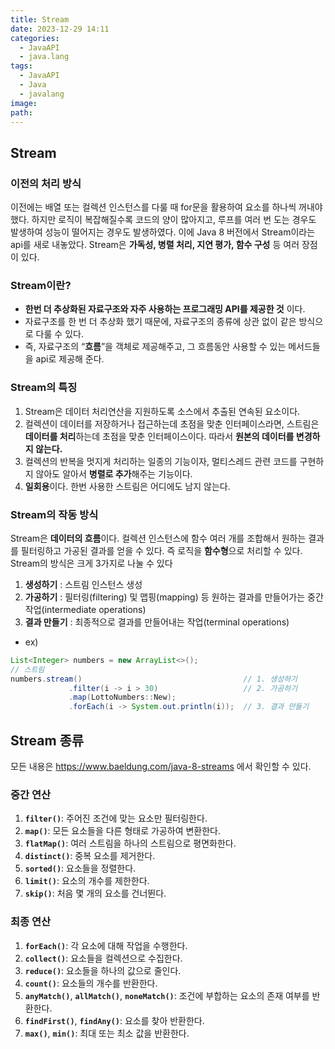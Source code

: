 ```yaml
---
title: Stream
date: 2023-12-29 14:11
categories:
  - JavaAPI
  - java.lang
tags:
  - JavaAPI
  - Java
  - javalang
image: 
path:
---
```


## Stream
### 이전의 처리 방식
이전에는 배열 또는 컬렉션 인스턴스를 다룰 때 for문을 활용하여 요소를 하나씩 꺼내야 했다. 하지만 로직이 복잡해질수록 코드의 양이 많아지고, 루프를 여러 번 도는 경우도 발생하여 성능이 떨어지는 경우도 발생하였다. 이에 Java 8 버전에서 Stream이라는 api를 새로 내놓았다. 
Stream은 **가독성, 병렬 처리, 지연 평가, 함수 구성** 등 여러 장점이 있다.

### Stream이란?
+ **한번 더 추상화된 자료구조와 자주 사용하는 프로그래밍 API를 제공한 것** 이다. 
+ 자료구조를 한 번 더 추상화 했기 때문에, 자료구조의 종류에 상관 없이 같은 방식으로 다룰 수 있다.
+ 즉, 자료구조의 “**흐름**”을 객체로 제공해주고, 그 흐름동안 사용할 수 있는 메서드들을 api로 제공해 준다.
### Stream의 특징
1. Stream은 데이터 처리연산을 지원하도록 소스에서 추출된 연속된 요소이다.
2. 컬렉션이 데이터를 저장하거나 접근하는데 초점을 맞춘 인터페이스라면, 스트림은 **데이터를 처리**하는데 초점을 맞춘 인터페이스이다. 따라서 **원본의 데이터를 변경하지 않는다.**
3. 컬렉션의 반복을 멋지게 처리하는 일종의 기능이자, 멀티스레드 관련 코드를 구현하지 않아도 알아서 **병렬로 추가**해주는 기능이다.
4. **일회용**이다. 한번 사용한 스트림은 어디에도 남지 않는다.
### Stream의 작동 방식
Stream은 **데이터의 흐름**이다. 컬렉션 인스턴스에 함수 여러 개를 조합해서 원하는 결과를 필터링하고 가공된 결과를 얻을 수 있다. 즉 로직을 **함수형**으로 처리할 수 있다. Stream의 방식은 크게 3가지로 나눌 수 있다
>
1. **생성하기** : 스트림 인스턴스 생성
2. **가공하기** : 필터링(filtering) 및 맵핑(mapping) 등 원하는 결과를 만들어가는 중간 작업(intermediate operations)
3. **결과 만들기** : 최종적으로 결과를 만들어내는 작업(terminal operations)

+ ex)
```java
List<Integer> numbers = new ArrayList<>();
// 스트림
numbers.stream()									// 1. 생성하기
			 .filter(i -> i > 30) 					// 2. 가공하기
			 .map(LottoNumbers::New);
			 .forEach(i -> System.out.println(i));	// 3. 결과 만들기
```

## Stream 종류
모든 내용은 https://www.baeldung.com/java-8-streams 에서 확인할 수 있다.

### 중간 연산
1. **`filter()`**: 주어진 조건에 맞는 요소만 필터링한다.
2. **`map()`**: 모든 요소들을 다른 형태로 가공하여 변환한다.
3. **`flatMap()`**: 여러 스트림을 하나의 스트림으로 평면화한다.
4. **`distinct()`**: 중복 요소를 제거한다.
5. **`sorted()`**: 요소들을 정렬한다.
6. **`limit()`**: 요소의 개수를 제한한다.
7. **`skip()`**: 처음 몇 개의 요소를 건너뛴다.

### 최종 연산
1. **`forEach()`**: 각 요소에 대해 작업을 수행한다.
2. **`collect()`**: 요소들을 컬렉션으로 수집한다.
3. **`reduce()`**: 요소들을 하나의 값으로 줄인다.
4. **`count()`**: 요소들의 개수를 반환한다.
5. **`anyMatch()`**, **`allMatch()`**, **`noneMatch()`**: 조건에 부합하는 요소의 존재 여부를 반환한다.
6. **`findFirst()`**, **`findAny()`**: 요소를 찾아 반환한다.
7. **`max()`**, **`min()`**: 최대 또는 최소 값을 반환한다.